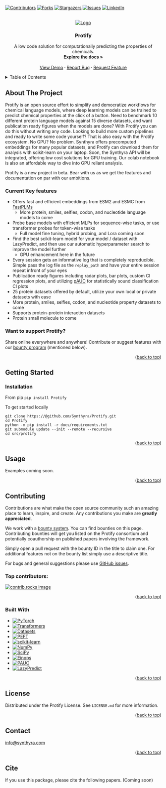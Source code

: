 <a id="readme-top"></a>

<!-- PROJECT SHIELDS -->
<!--
*** I'm using markdown "reference style" links for readability.
*** Reference links are enclosed in brackets [ ] instead of parentheses ( ).
*** See the bottom of this document for the declaration of the reference variables
*** for contributors-url, forks-url, etc. This is an optional, concise syntax you may use.
*** https://www.markdownguide.org/basic-syntax/#reference-style-links
-->
[![Contributors][contributors-shield]][contributors-url]
[![Forks][forks-shield]][forks-url]
[![Stargazers][stars-shield]][stars-url]
[![Issues][issues-shield]][issues-url]
[![LinkedIn][linkedin-shield]][linkedin-url]

<!-- PROJECT LOGO -->
<br />
<div align="center">
  <a href="https://github.com/Synthyra/Protify">
    <img src="https://github.com/Synthyra/Protify/blob/main/images/github_banner.png" alt="Logo">
  </a>

  <h3 align="center">Protify</h3>

  <p align="center">
    A low code solution for computationally predicting the properties of chemicals.
    <br />
    <a href="https://github.com/Synthyra/Protify/tree/main/docs"><strong>Explore the docs »</strong></a>
    <br />
    <br />
    <a href="https://github.com/Synthyra/Protify">View Demo</a>
    &middot;
    <a href="https://github.com/Synthyra/Protify/issues/new?labels=bug&template=bug-report---.md">Report Bug</a>
    &middot;
    <a href="https://github.com/Synthyra/Protify/issues/new?labels=enhancement&template=feature-request---.md">Request Feature</a>
  </p>
</div>



<!-- TABLE OF CONTENTS -->
<details>
  <summary>Table of Contents</summary>
  <ol>
    <li>
      <a href="#about-the-project">About The Project</a>
      <ul>
        <li><a href="#built-with">Built With</a></li>
      </ul>
    </li>
    <li>
      <a href="#getting-started">Getting Started</a>
      <ul>
        <li><a href="#prerequisites">Prerequisites</a></li>
        <li><a href="#installation">Installation</a></li>
      </ul>
    </li>
    <li><a href="#usage">Usage</a></li>
    <li><a href="#roadmap">Roadmap</a></li>
    <li><a href="#contributing">Contributing</a></li>
    <li><a href="#license">License</a></li>
    <li><a href="#contact">Contact</a></li>
    <li><a href="#acknowledgments">Acknowledgments</a></li>
  </ol>
</details>



<!-- ABOUT THE PROJECT -->
## About The Project

Protify is an open source effort to simplify and democratize workflows for chemical language models, where deep learning models can be trained to predict chemical properties at the click of a button. Need to benchmark 10 different protein language models against 15 diverse datasets, and want publication ready figures when the models are done? With Protify you can do this without writing any code. Looking to build more custom pipelines and ready to write some code yourself? That is also easy with the Protify ecosystem. No GPU? No problem. Synthyra offers precomputed embeddings for many popular datasets, and Protify can download them for analysis with scikit-learn on your laptop. Soon, the Synthyra API will be integrated, offering low cost solutions for GPU training. Our colab notebook is also an affordable way to dive into GPU reliant analysis. 

Protify is a new project in beta. Bear with us as we get the features and documentation on par with our ambitions. 

### Current Key features
- Offers fast and efficient embeddings from ESM2 and ESMC from [FastPLMs](https://github.com/Synthyra/FastPLMs)
  - More protein, smiles, selfies, codon, and nucleotide language models to come
- Probe base models with efficient MLPs for sequence-wise tasks, or use transformer probes for token-wise tasks
  - Full model fine tuning, hybrid probing, and Lora coming soon
- Find the best scikit-learn model for your model / dataset with LazyPredict, and then use our automatic hyperparameter search to improve the model further
  - GPU enhancement here in the future
- Every session gets an informative log that is completely reproducible. Simple pass the log file as the `replay_path` and have your entire session repeat infront of your eyes
- Publication ready figures including radar plots, bar plots, custom CI regression plots, and utilizing [pAUC](https://github.com/srijitseal/pauc) for statistically sound classification CI plots
- 25 protein datasets offered by default, utilize your own local or private datasets with ease
 - More protein, smiles, selfies, codon, and nucleotide property datasets to come
- Supports protein-protein interaction datasets
 - Protein small molecule to come


### Want to support Protify?
Share online everywhere and anywhere! Contribute or suggest features with our [bounty program](https://gleghornlab.notion.site/1de62a314a2e808bb6fdc1e714725900?v=1de62a314a2e80389ed7000c97c1a709&pvs=4) (mentioned below).

<p align="right">(<a href="#readme-top">back to top</a>)</p>

## Getting Started

### Installation
From pip
`pip install Protify`

To get started locally
```console
git clone https://@github.com/Synthyra/Protify.git
cd Protify
python -m pip install -r docs/requirements.txt
git submodule update --init --remote --recursive
cd src/protify
```

<p align="right">(<a href="#readme-top">back to top</a>)</p>

## Usage

Examples coming soon.

<p align="right">(<a href="#readme-top">back to top</a>)</p>


## Contributing

Contributions are what make the open source community such an amazing place to learn, inspire, and create. Any contributions you make are **greatly appreciated**.

We work with a [bounty system](https://gleghornlab.notion.site/1de62a314a2e808bb6fdc1e714725900?v=1de62a314a2e80389ed7000c97c1a709&pvs=4). You can find bounties on this page. Contributing bounties will get you listed on the Protify consortium and potentially coauthorship on published papers involving the framework.

Simply open a pull request with the bounty ID in the title to claim one. For additional features not on the bounty list simply use a descriptive title.

For bugs and general suggestions please use [GitHub issues](https://github.com/Synthyra/Protify/issues).

### Top contributors:

<a href="https://github.com/Synthyra/Protify/graphs/contributors">
  <img src="https://contrib.rocks/image?repo=Synthyra/Protify" alt="contrib.rocks image" />
</a>

<p align="right">(<a href="#readme-top">back to top</a>)</p>


### Built With
* [![PyTorch][PyTorch-badge]][PyTorch-url]
* [![Transformers][Transformers-badge]][Transformers-url]
* [![Datasets][Datasets-badge]][Datasets-url]
* [![PEFT][PEFT-badge]][PEFT-url]
* [![scikit-learn][Scikit-learn-badge]][Scikit-learn-url]
* [![NumPy][NumPy-badge]][NumPy-url]
* [![SciPy][SciPy-badge]][SciPy-url]
* [![Einops][Einops-badge]][Einops-url]
* [![PAUC][PAUC-badge]][PAUC-url]
* [![LazyPredict][LazyPredict-badge]][LazyPredict-url]

<p align="right">(<a href="#readme-top">back to top</a>)</p>

<!-- LICENSE -->
## License

Distributed under the Protify License. See `LICENSE.md` for more information.

<p align="right">(<a href="#readme-top">back to top</a>)</p>

<!-- CONTACT -->
## Contact

info@synthyra.com

<p align="right">(<a href="#readme-top">back to top</a>)</p>

## Cite

If you use this package, please cite the following papers. (Coming soon)



<!-- MARKDOWN LINKS & IMAGES -->
<!-- https://www.markdownguide.org/basic-syntax/#reference-style-links -->
[contributors-shield]: https://img.shields.io/github/contributors/Synthyra/Protify.svg?style=for-the-badge
[contributors-url]: https://github.com/Synthyra/Protify/graphs/contributors
[forks-shield]: https://img.shields.io/github/forks/Synthyra/Protify.svg?style=for-the-badge
[forks-url]: https://github.com/Synthyra/Protify/network/members
[stars-shield]: https://img.shields.io/github/stars/Synthyra/Protify.svg?style=for-the-badge
[stars-url]: https://github.com/Synthyra/Protify/stargazers
[issues-shield]: https://img.shields.io/github/issues/Synthyra/Protify.svg?style=for-the-badge
[issues-url]: https://github.com/Synthyra/Protify/issues
[linkedin-shield]: https://img.shields.io/badge/-LinkedIn-black.svg?style=for-the-badge&logo=linkedin&colorB=555
[linkedin-url]: https://www.linkedin.com/company/synthyra
[product-screenshot]: images/screenshot.png

[Transformers-badge]: https://img.shields.io/badge/Hugging%20Face-Transformers-FF6C44?style=for-the-badge&logo=Huggingface&logoColor=white  
[Transformers-url]: https://github.com/huggingface/transformers

[PyTorch-badge]: https://img.shields.io/badge/PyTorch-EE4C2C?style=for-the-badge&logo=pytorch&logoColor=white  
[PyTorch-url]: https://github.com/pytorch/pytorch

[Datasets-badge]: https://img.shields.io/badge/Hugging%20Face-Datasets-0078D4?style=for-the-badge&logo=Huggingface&logoColor=white  
[Datasets-url]: https://github.com/huggingface/datasets

[Scikit-learn-badge]: https://img.shields.io/badge/scikit--learn-F7931E?style=for-the-badge&logo=scikit-learn&logoColor=white  
[Scikit-learn-url]: https://github.com/scikit-learn/scikit-learn

[NumPy-badge]: https://img.shields.io/badge/NumPy-013243?style=for-the-badge&logo=numpy&logoColor=white  
[NumPy-url]: https://github.com/numpy/numpy

[SciPy-badge]: https://img.shields.io/badge/SciPy-8CAAE6?style=for-the-badge&logo=scipy&logoColor=white  
[SciPy-url]: https://github.com/scipy/scipy

[PAUC-badge]: https://img.shields.io/badge/PAUC-Package-4B8BBE?style=for-the-badge&logo=python&logoColor=white  
[PAUC-url]: https://pypi.org/project/pauc

[LazyPredict-badge]: https://img.shields.io/badge/LazyPredict-Modeling-4B8BBE?style=for-the-badge&logo=python&logoColor=white  
[LazyPredict-url]: https://github.com/shankarpandala/lazypredict

[PEFT-badge]: https://img.shields.io/badge/PEFT-HuggingFace-713196?style=for-the-badge&logo=Huggingface&logoColor=white  
[PEFT-url]: https://github.com/huggingface/peft

[Einops-badge]: https://img.shields.io/badge/Einops-Transform-4B8BBE?style=for-the-badge&logo=python&logoColor=white  
[Einops-url]: https://github.com/arogozhnikov/einops
